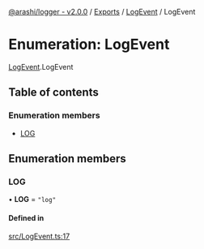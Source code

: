 [@arashi/logger - v2.0.0](../README.md) / [Exports](../modules.md) / [LogEvent](../modules/LogEvent.md) / LogEvent

# Enumeration: LogEvent

[LogEvent](../modules/LogEvent.md).LogEvent

## Table of contents

### Enumeration members

- [LOG](LogEvent.LogEvent-1.md#log)

## Enumeration members

### LOG

• **LOG** = `"log"`

#### Defined in

[src/LogEvent.ts:17](https://github.com/arashijs/logger/blob/667bffd/src/LogEvent.ts#L17)
